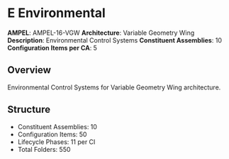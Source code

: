 # E Environmental

**AMPEL**: AMPEL-16-VGW
**Architecture**: Variable Geometry Wing
**Description**: Environmental Control Systems
**Constituent Assemblies**: 10
**Configuration Items per CA**: 5

## Overview
Environmental Control Systems for Variable Geometry Wing architecture.

## Structure
- Constituent Assemblies: 10
- Configuration Items: 50
- Lifecycle Phases: 11 per CI
- Total Folders: 550
